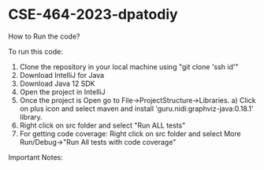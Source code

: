 # CSE-464-2023-dpatodiy

How to Run the code?

To run this code:
1) Clone the repository in your local machine using "git clone 'ssh id'"
2) Download IntelliJ for Java
3) Download Java 12 SDK
4) Open the project in IntelliJ
5) Once the project is Open go to File->ProjectStructure->Libraries.
  a) Click on plus icon and select maven and install 'guru.nidi:graphviz-java:0.18.1' library.
6) Right click on src folder and select "Run ALL tests"
7) For getting code coverage: Right click on src folder and select More Run/Debug->"Run All tests with code coverage"

Important Notes:
